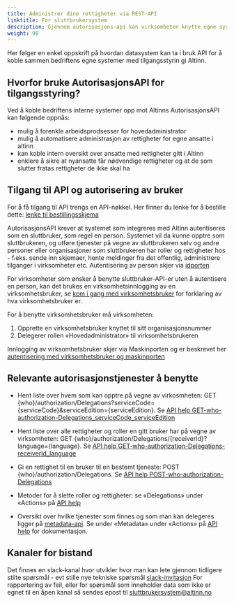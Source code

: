 ```yaml
---
title: Administrer dine rettigheter via REST-API
linktitle: For sluttbrukersystem
description: Gjennom autorisasjons-api kan virksomheten knytte egne systemer mot Altinns API slik at man får en helhetlig oversikt og administrasjon av rettigheter til de ansatte. 
weight: 90
---
```


 
Her følger en enkel oppskrift på hvordan datasystem kan ta i bruk API for å koble sammen bedriftens egne systemer med tilgangsstyrin gi Altinn. 

## Hvorfor bruke AutorisasjonsAPI for tilgangsstyring? 
Ved å koble bedriftens interne systemer opp mot Altinns AutorisasjonsAPI kan følgende oppnås: 
- mulig å forenkle arbeidsprodsesser for hovedadministrator 
- mulig å automatisere administrasjon av rettigheter for egne ansatte i altinn
- kan koble intern oversikt over ansatte med rettigheter gitt i Altinn
- enklere å sikre at nyansatte får nødvendige rettigheter og at de som slutter fratas rettigheter de ikke skal ha

## Tilgang til API og autorisering av bruker
For å få tilgang til API trengs en API-nøkkel. Her finner du lenke for å bestille dette: [lenke til bestillingsskjema](/docs/api/rest/kom-i-gang/#er-du-ikke-tjenesteeier-i-altinn)

AutorisasjonsAPI krever at systemet som integreres med Altinn autentiseres som en sluttbruker, som regel en person. 
Systemet vil da kunne opptre som sluttbrukeren, og utføre tjenester på vegne av sluttbrukeren selv og andre personer eller organisasjoner som sluttbrukeren har 
roller og rettigheter hos - f.eks. sende inn skjemaer, hente meldinger fra det offentlig, administrere tilganger i virksomheter etc. 
Autentisering av person skjer via [idporten](/docs/api/rest/kom-i-gang/person/#autentisering-med-id-porten)

For virksomheter som ønsker å benytte sluttbruker-API-er uten å autentisere en person, kan det brukes en virksomhetsinnlogging av en virksomhetsbruker, 
se [kom i gang med virksomhetsbruker](/docs/api/rest/kom-i-gang/virksomhetsbrukere/) for forklaring av hva virksomhetsbruker er.  

For å benytte virksomhetsbruker må virksomheten: 
1.	Opprette en virksomhetsbruker knyttet til sitt organisasjonsnummer 
2.	Delegerer rollen «Hovedadministrator» til virksomhetsbrukeren

Innlogging av virksomhetsbruker skjer via Maskinporten og er beskrevet her [autentisering med virksomhetsbruker og maskinporten](/docs/api/rest/kom-i-gang/virksomhet/#autentisering-med-virksomhetsbruker-og-maskinporten)

## Relevante autorisasjonstjenester å benytte 

- Hent liste over hvem som kan opptre på vegne av virkosmheten: GET {who}/authorization/Delegations?serviceCode={serviceCode}&serviceEdition={serviceEdition}. Se [API help GET-who-authorization-Delegations_serviceCode_serviceEdition](https://www.altinn.no/api/Help/Api/GET-who-authorization-Delegations_serviceCode_serviceEdition)

- Hent liste over alle rettigheter og roller en gitt bruker har på vegne av virksomheten: GET {who}/authorization/Delegations/{receiverId}?language={language}. Se [API help GET-who-authorization-Delegations-receiverId_language](https://www.altinn.no/api/Help/Api/GET-who-authorization-Delegations-receiverId_language)

- Gi en rettighet til en bruker til en bestemt tjeneste: POST {who}/authorization/Delegations. Se [API help POST-who-authorization-Delegations](https://www.altinn.no/api/Help/Api/POST-who-authorization-Delegations) 

- Metoder for å slette roller og rettigheter: se «Delegations» under «Actions» på [API help](https://www.altinn.no/api/Help)

- Oversikt over hvilke tjenester som finnes og som man kan delegeres ligger på [metadata-api](https://altinn.no/api/metadata). 
Se under «Metadata» under «Actions» på [API help](https://www.altinn.no/api/Help) for dokumentasjon. 


## Kanaler for bistand
Det finnes en slack-kanal hvor utvikler hvor man kan lete gjennom tidligere stilte spørsmål - evt stille nye tekniske spørsmål [slack-invitasjon](https://join.slack.com/t/altinn/shared_invite/zt-7c77c9si-ZnMFwGNtab1aFdC6H_vwog)
For rapportering av feil, eller for spørsmål som inneholder data som ikke er egnet til en åpen kanal så sendes epost til sluttbrukersystem@altinn.no 
